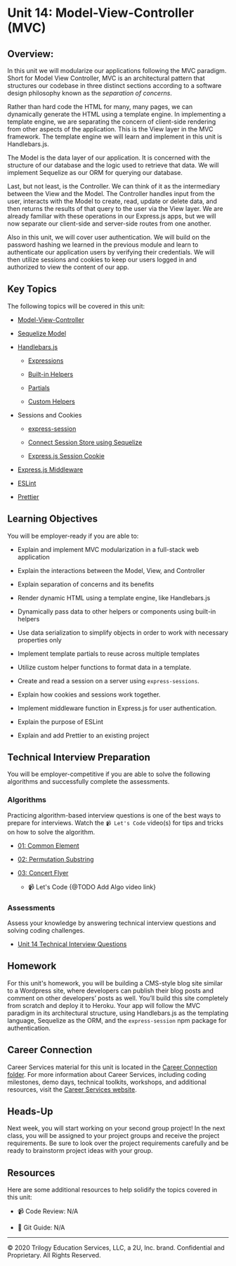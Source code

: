 # Unit 14: Model-View-Controller (MVC)

## Overview:

In this unit we will modularize our applications following the MVC paradigm. Short for Model View Controller, MVC is an architectural pattern that structures our codebase in three distinct sections according to a software design philosophy known as the _separation of concerns_.  

Rather than hard code the HTML for many, many pages, we can dynamically generate the HTML using a template engine. In implementing a template engine, we are separating the concern of client-side rendering from other aspects of the application. This is the View layer in the MVC framework. The template engine we will learn and implement in this unit is Handlebars.js.

The Model is the data layer of our application. It is concerned with the structure of our database and the logic used to retrieve that data. We will implement Sequelize as our ORM for querying our database. 

Last, but not least, is the Controller. We can think of it as the intermediary between the View and the Model. The Controller handles input from the user, interacts with the Model to create, read, update or delete data, and then returns the results of that query to the user via the View layer. We are already familiar with these operations in our Express.js apps, but we will now separate our client-side and server-side routes from one another.

Also in this unit, we will cover user authentication. We will build on the password hashing we learned in the previous module and learn to authenticate our application users by verifying their credentials. We will then utilize sessions and cookies to keep our users logged in and authorized to view the content of our app.

## Key Topics

The following topics will be covered in this unit:

* [Model-View-Controller](https://developer.mozilla.org/en-US/docs/Glossary/MVC)

* [Sequelize Model](https://sequelize.org/master/class/lib/model.js~Model.html)

* [Handlebars.js](https://www.npmjs.com/package/express-handlebars)

  * [Expressions](https://handlebarsjs.com/guide/expressions.html)

  * [Built-in Helpers](https://handlebarsjs.com/guide/builtin-helpers.html)

  * [Partials](https://handlebarsjs.com/guide/partials.html#basic-partials)

  * [Custom Helpers](https://www.npmjs.com/package/express-handlebars#helpers)

* Sessions and Cookies

  * [express-session](https://www.npmjs.com/package/express-session)

  * [Connect Session Store using Sequelize](https://www.npmjs.com/package/connect-session-sequelize) 

  * [Express.js Session Cookie](https://github.com/expressjs/session#cookie)

* [Express.js Middleware](https://expressjs.com/en/guide/using-middleware.html)

* [ESLint](https://eslint.org/docs/user-guide/configuring)

* [Prettier](https://prettier.io/docs/en/index.html)

## Learning Objectives

You will be employer-ready if you are able to:

* Explain and implement MVC modularization in a full-stack web application

* Explain the interactions between the Model, View, and Controller

* Explain separation of concerns and its benefits

* Render dynamic HTML using a template engine, like Handlebars.js

* Dynamically pass data to other helpers or components using built-in helpers

* Use data serialization to simplify objects in order to work with necessary properties only

* Implement template partials to reuse across multiple templates

* Utilize custom helper functions to format data in a template.

* Create and read a session on a server using `express-sessions`. 

* Explain how cookies and sessions work together.

* Implement middleware function in Express.js for user authentication. 

* Explain the purpose of ESLint

* Explain and add Prettier to an existing project

## Technical Interview Preparation

You will be employer-competitive if you are able to solve the following algorithms and successfully complete the assessments.

### Algorithms

Practicing algorithm-based interview questions is one of the best ways to prepare for interviews. Watch the `📹 Let's Code` video(s) for tips and tricks on how to solve the algorithm.

* [01: Common Element](../../01-Class-Content/14-MVC/03-Algorithms/01-common-element)

* [02: Permutation Substring](../../01-Class-Content/14-MVC/03-Algorithms/02-permutation-substring)

* [03: Concert Flyer](../../01-Class-Content/14-MVC/03-Algorithms/03-concert-flyer)

  * 📹 Let's Code {@TODO Add Algo video link}

### Assessments

Assess your knowledge by answering technical interview questions and solving coding challenges.

* [Unit 14 Technical Interview Questions](https://forms.gle/ETRxZ6CtutAfpwpg6)

## Homework

For this unit's homework, you will be building a CMS-style blog site similar to a Wordpress site, where developers can publish their blog posts and comment on other developers’ posts as well. You’ll build this site completely from scratch and deploy it to Heroku. Your app will follow the MVC paradigm in its architectural structure, using Handlebars.js as the templating language, Sequelize as the ORM, and the `express-session` npm package for authentication.

## Career Connection

Career Services material for this unit is located in the [Career Connection folder](../../01-Class-Content/14-MVC/04-Career-Connection/README.md). For more information about Career Services, including coding milestones, demo days, technical toolkits, workshops, and additional resources, visit the [Career Services website](http://bit.ly/CodingCS).

## Heads-Up

Next week, you will start working on your second group project! In the next class, you will be assigned to your project groups and receive the project requirements. Be sure to look over the project requirements carefully and be ready to brainstorm project ideas with your group.

## Resources

Here are some additional resources to help solidify the topics covered in this unit:

* 📹 Code Review: N/A

* 📖 Git Guide: N/A

---
© 2020 Trilogy Education Services, LLC, a 2U, Inc. brand. Confidential and Proprietary. All Rights Reserved.
